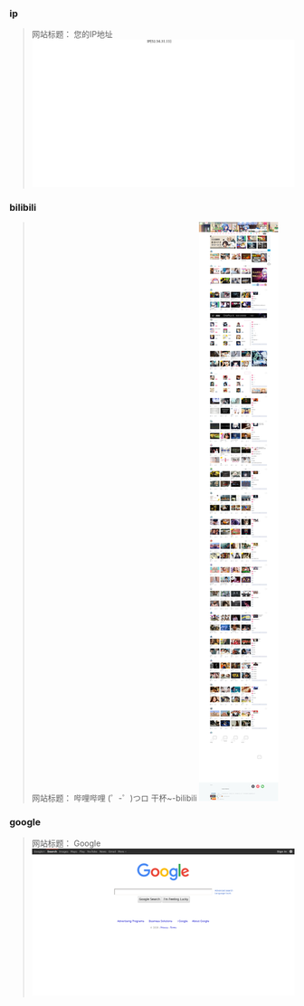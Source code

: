 ### ip
> 网站标题： 您的IP地址
![ip](./ip.png)

### bilibili
> 网站标题： 哔哩哔哩 (゜-゜)つロ 干杯~-bilibili
![bilibili](./bilibili.jpg)

### google
> 网站标题： Google
![google](./google.20)

